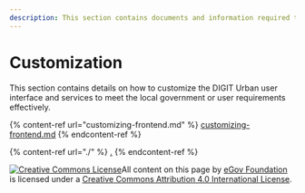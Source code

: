 ```yaml
---
description: This section contains documents and information required to customize DIGIT
---
```


# Customization

This section contains details on how to customize the DIGIT Urban user interface and services to meet the local government or user requirements effectively.

{% content-ref url="customizing-frontend.md" %}
[customizing-frontend.md](customizing-frontend.md)
{% endcontent-ref %}

{% content-ref url="./" %}
[.](./)
{% endcontent-ref %}

[![Creative Commons License](https://i.creativecommons.org/l/by/4.0/80x15.png)​](http://creativecommons.org/licenses/by/4.0/)All content on this page by [eGov Foundation](https://egov.org.in/) is licensed under a [Creative Commons Attribution 4.0 International License](http://creativecommons.org/licenses/by/4.0/).
